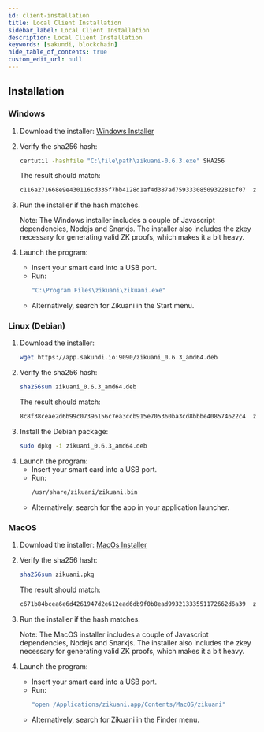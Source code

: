 ```yaml
---
id: client-installation
title: Local Client Installation
sidebar_label: Local Client Installation
description: Local Client Installation
keywords: [sakundi, blockchain]
hide_table_of_contents: true
custom_edit_url: null
---
```


## Installation

### Windows

1. Download the installer:
[Windows Installer](https://app.sakundi.io:9090/zikuani-0.6.3.exe)

2. Verify the sha256 hash:
    ```bash
    certutil -hashfile "C:\file\path\zikuani-0.6.3.exe" SHA256
    ```
    The result should match:
    ```bash
    c116a271668e9e430116cd335f7bb4128d1af4d387ad7593330850932281cf07  zikuani-0.6.3.exe
    ```
3. Run the installer if the hash matches.

    Note: The Windows installer includes a couple of Javascript dependencies, Nodejs and Snarkjs. The installer also includes the zkey necessary for generating valid ZK proofs, which makes it a bit heavy.

4. Launch the program: 
    * Insert your smart card into a USB port.
    * Run: 
        ```bash
        "C:\Program Files\zikuani\zikuani.exe"
        ```
    * Alternatively, search for Zikuani in the Start menu.

### Linux (Debian)

1. Download the installer:
    ```bash
    wget https://app.sakundi.io:9090/zikuani_0.6.3_amd64.deb
    ```
2. Verify the sha256 hash:
    ```bash
    sha256sum zikuani_0.6.3_amd64.deb
    ```
    The result should match:
    ```bash
    8c8f38ceae2d6b99c07396156c7ea3ccb915e705360ba3cd8bbbe408574622c4  zikuani_0.6.3_amd64.deb
    ```
3. Install the Debian package:
    ```bash
    sudo dpkg -i zikuani_0.6.3_amd64.deb
    ```
4. Launch the program:
    * Insert your smart card into a USB port.
    * Run: 
        ```bash
        /usr/share/zikuani/zikuani.bin
        ```
    * Alternatively, search for the app in your application launcher.
  
### MacOS

1. Download the installer:
[MacOs Installer](https://app.sakundi.io:9090/zikuani.pkg)

2. Verify the sha256 hash:
    ```bash
    sha256sum zikuani.pkg
    ```
    The result should match:
    ```bash
    c671b84bcea6e6d4261947d2e612ead6db9f0b8ead99321333551172662d6a39  zikuani.pkg
    ```
3. Run the installer if the hash matches.

    Note: The MacOS installer includes a couple of Javascript dependencies, Nodejs and Snarkjs. The installer also includes the zkey necessary for generating valid ZK proofs, which makes it a bit heavy.

4. Launch the program: 
    * Insert your smart card into a USB port.
    * Run: 
        ```bash
        "open /Applications/zikuani.app/Contents/MacOS/zikuani"
        ```
    * Alternatively, search for Zikuani in the Finder menu.

